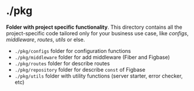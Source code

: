 # ./pkg

**Folder with project specific functionality**. This directory contains all the project-specific code tailored only for your business use case, like _configs_, _middleware_, _routes_, _utils_ or else.

- `./pkg/configs` folder for configuration functions
- `./pkg/middleware` folder for add middleware (Fiber and Figbase)
- `./pkg/routes` folder for describe routes
- `./pkg/repository` folder for describe `const` of Figbase
- `./pkg/utils` folder with utility functions (server starter, error checker, etc)
